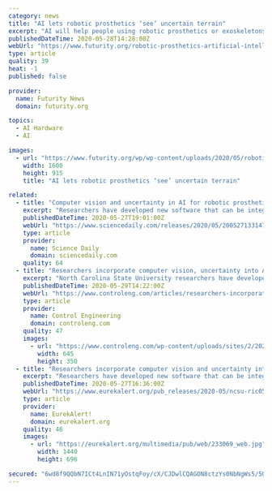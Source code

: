 ```yaml
---
category: news
title: "AI lets robotic prosthetics ‘see’ uncertain terrain"
excerpt: "AI will help people using robotic prosthetics or exoskeletons walk securely on terrains, such as tile, brick, concrete, grass, and \"upstairs\" and \"downstairs.\""
publishedDateTime: 2020-05-28T14:28:00Z
webUrl: "https://www.futurity.org/robotic-prosthetics-artificial-intelligence-walking-2375162/"
type: article
quality: 39
heat: -1
published: false

provider:
  name: Futurity News
  domain: futurity.org

topics:
  - AI Hardware
  - AI

images:
  - url: "https://www.futurity.org/wp/wp-content/uploads/2020/05/robotic-prosthetics_1600.jpg"
    width: 1600
    height: 915
    title: "AI lets robotic prosthetics ‘see’ uncertain terrain"

related:
  - title: "Computer vision and uncertainty in AI for robotic prosthetics"
    excerpt: "Researchers have developed new software that can be integrated with existing hardware to enable people using robotic prosthetics or exoskeletons to walk in a safer, more natural manner on different types of terrain."
    publishedDateTime: 2020-05-27T19:01:00Z
    webUrl: "https://www.sciencedaily.com/releases/2020/05/200527133147.htm"
    type: article
    provider:
      name: Science Daily
      domain: sciencedaily.com
    quality: 64
  - title: "Researchers incorporate computer vision, uncertainty into AI for robotic prosthetics"
    excerpt: "North Carolina State University researchers have developed new software that can be integrated with existing hardware to enable people using robotic prosthetics"
    publishedDateTime: 2020-05-29T14:22:00Z
    webUrl: "https://www.controleng.com/articles/researchers-incorporate-computer-vision-uncertainty-into-ai-for-robotic-prosthetics/"
    type: article
    provider:
      name: Control Engineering
      domain: controleng.com
    quality: 47
    images:
      - url: "https://www.controleng.com/wp-content/uploads/sites/2/2020/05/CTL2005_WEB_IMG_NCSU_Robotics_AI-Slider.jpg"
        width: 645
        height: 350
  - title: "Researchers incorporate computer vision and uncertainty into AI for robotic prosthetics"
    excerpt: "Researchers have developed new software that can be integrated with existing hardware to enable people using robotic prosthetics or exoskeletons to walk in a safer, more natural manner on different types of terrain."
    publishedDateTime: 2020-05-27T16:36:00Z
    webUrl: "https://www.eurekalert.org/pub_releases/2020-05/ncsu-ric052720.php"
    type: article
    provider:
      name: EurekAlert!
      domain: eurekalert.org
    quality: 46
    images:
      - url: "https://eurekalert.org/multimedia/pub/web/233069_web.jpg"
        width: 1440
        height: 696

secured: "6wd8f9QQbN7ICt4LnIN71yOstqFoy/cX/CJDwlCQAGON8ctzYs0NbNgWs5/5Q/lwqnEe8/s5HbotA1/tkR3bBFCgmDsby+JtbGaKxaJdIjjaicmLvRO9RjnK2lA9QUdAbS9XyOINmQoPWfBYQYgFdYmltWlz4GjYW1owmAVkkUx9Ltw2RPRLS1ZYosD87Cv/qlGZXcsH6tw4cx2M0YUm2IV3hxqaYl6Criqdc1pFr6/99t2xEVKj0iFYtDYSq2hp3tGwmiDMez+f0XVoQ4smFVdvKiWyuMHu+V08unYwDGvdsxRxu2hctrck0k958c9q;Vx7KnVNcht3H8bPKipJ6rg=="
---
```


